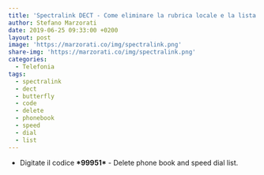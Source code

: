 ```yaml
---
title: 'Spectralink DECT - Come eliminare la rubrica locale e la lista chiamate'
author: Stefano Marzorati
date: 2019-06-25 09:33:00 +0200
layout: post
image: 'https://marzorati.co/img/spectralink.png'
share-img: 'https://marzorati.co/img/spectralink.png'
categories:
  - Telefonia
tags:
  - spectralink
  - dect
  - butterfly
  - code
  - delete
  - phonebook
  - speed
  - dial
  - list
---
```

 - Digitate il codice <b>&#42;99951&#42;</b> - Delete phone book and speed dial list.   

